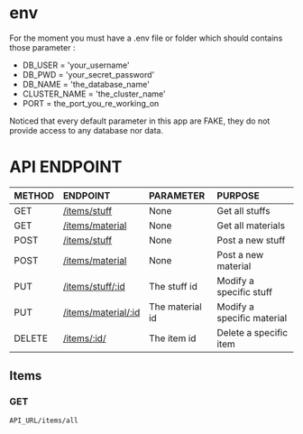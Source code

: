 # env

For the moment you must have a .env file or folder which should contains those parameter :

- DB_USER = 'your_username'
- DB_PWD = 'your_secret_password'
- DB_NAME = 'the_database_name'
- CLUSTER_NAME = 'the_cluster_name'
- PORT = the_port_you_re_working_on

Noticed that every default parameter in this app are FAKE, they do not provide access to any database nor data.

# API ENDPOINT

|METHOD|ENDPOINT|PARAMETER|PURPOSE|
|--|:--|:--|:--|
|GET|[/items/stuff](#get-all-stuffs)|None|Get all stuffs|
|GET|[/items/material](#get-all-materials)|None|Get all materials|
|POST|[/items/stuff](#post-stuff)|None|Post a new stuff|
|POST|[/items/material](#post-material)|None|Post a new material|
|PUT|[/items/stuff/:id](#put-stuff)|The stuff id|Modify a specific stuff|
|PUT|[/items/material/:id](#put-material)|The material id|Modify a specific material|
|DELETE|[/items/:id/](#delete-item)|The item id|Delete a specific item|


## Items

### GET

`API_URL/items/all`

### 